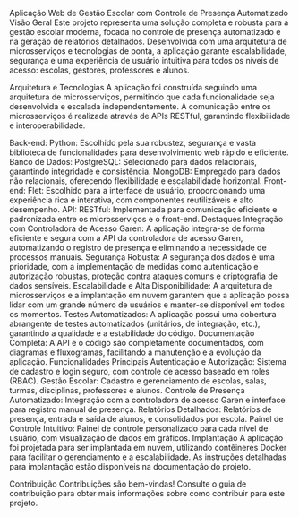 Aplicação Web de Gestão Escolar com Controle de Presença Automatizado
Visão Geral
Este projeto representa uma solução completa e robusta para a gestão escolar moderna, focada no controle de presença automatizado e na geração de relatórios detalhados. Desenvolvida com uma arquitetura de microsserviços e tecnologias de ponta, a aplicação garante escalabilidade, segurança e uma experiência de usuário intuitiva para todos os níveis de acesso: escolas, gestores, professores e alunos.

Arquitetura e Tecnologias
A aplicação foi construída seguindo uma arquitetura de microsserviços, permitindo que cada funcionalidade seja desenvolvida e escalada independentemente. A comunicação entre os microsserviços é realizada através de APIs RESTful, garantindo flexibilidade e interoperabilidade.

Back-end:
Python: Escolhido pela sua robustez, segurança e vasta biblioteca de funcionalidades para desenvolvimento web rápido e eficiente.
Banco de Dados:
PostgreSQL: Selecionado para dados relacionais, garantindo integridade e consistência.
MongoDB: Empregado para dados não relacionais, oferecendo flexibilidade e escalabilidade horizontal.
Front-end:
Flet: Escolhido para a interface de usuário, proporcionando uma experiência rica e interativa, com componentes reutilizáveis e alto desempenho.
API:
RESTful: Implementada para comunicação eficiente e padronizada entre os microsserviços e o front-end.
Destaques
Integração com Controladora de Acesso Garen: A aplicação integra-se de forma eficiente e segura com a API da controladora de acesso Garen, automatizando o registro de presença e eliminando a necessidade de processos manuais.
Segurança Robusta: A segurança dos dados é uma prioridade, com a implementação de medidas como autenticação e autorização robustas, proteção contra ataques comuns e criptografia de dados sensíveis.
Escalabilidade e Alta Disponibilidade: A arquitetura de microsserviços e a implantação em nuvem garantem que a aplicação possa lidar com um grande número de usuários e manter-se disponível em todos os momentos.
Testes Automatizados: A aplicação possui uma cobertura abrangente de testes automatizados (unitários, de integração, etc.), garantindo a qualidade e a estabilidade do código.
Documentação Completa: A API e o código são completamente documentados, com diagramas e fluxogramas, facilitando a manutenção e a evolução da aplicação.
Funcionalidades Principais
Autenticação e Autorização: Sistema de cadastro e login seguro, com controle de acesso baseado em roles (RBAC).
Gestão Escolar: Cadastro e gerenciamento de escolas, salas, turmas, disciplinas, professores e alunos.
Controle de Presença Automatizado: Integração com a controladora de acesso Garen e interface para registro manual de presença.
Relatórios Detalhados: Relatórios de presença, entrada e saída de alunos, e consolidados por escola.
Painel de Controle Intuitivo: Painel de controle personalizado para cada nível de usuário, com visualização de dados em gráficos.
Implantação
A aplicação foi projetada para ser implantada em nuvem, utilizando contêineres Docker para facilitar o gerenciamento e a escalabilidade. As instruções detalhadas para implantação estão disponíveis na documentação do projeto.

Contribuição
Contribuições são bem-vindas! Consulte o guia de contribuição para obter mais informações sobre como contribuir para este projeto.
